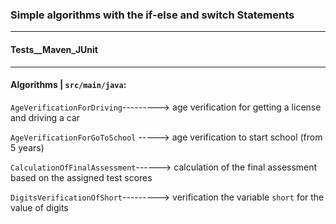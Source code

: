 
### Simple algorithms with the if-else and switch Statements ###
***
#### Tests__Maven_JUnit ####
***
#### Algorithms | `src/main/java`: ####

`AgeVerificationForDriving`---------> age verification for getting a license and driving a car

`AgeVerificationForGoToSchool` -----> age verification to start school (from 5 years)

`CalculationOfFinalAssessment`------> calculation of the final assessment based on the assigned test scores

`DigitsVerificationOfShort`---------> verification the variable `short` for the value of digits

